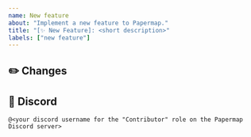 ```yaml
---
name: New feature
about: "Implement a new feature to Papermap."
title: "[✨ New Feature]: <short description>"
labels: ["new feature"]
---
```

## ✏️ Changes
<provide additional details about the feature>

## 👤 Discord
`@<your discord username for the "Contributor" role on the Papermap Discord server>`
